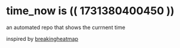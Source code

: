 # time_now is (( 1731380400450 ))

an automated repo that shows the currnent time

inspired by [breakingheatmap](https://github.com/breakingheatmap/breakingheatmap)
